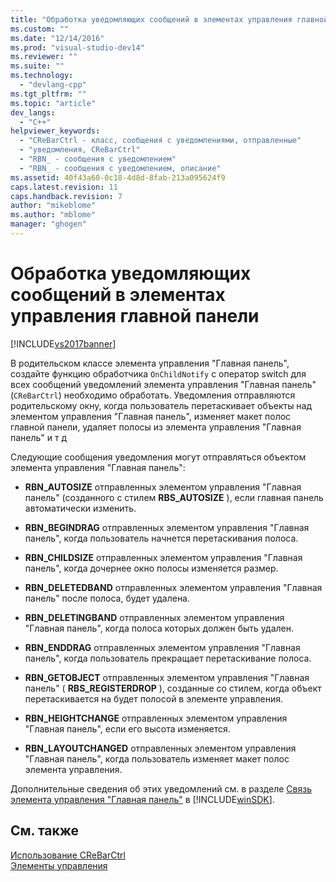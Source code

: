 ```yaml
---
title: "Обработка уведомляющих сообщений в элементах управления главной панели | Microsoft Docs"
ms.custom: ""
ms.date: "12/14/2016"
ms.prod: "visual-studio-dev14"
ms.reviewer: ""
ms.suite: ""
ms.technology: 
  - "devlang-cpp"
ms.tgt_pltfrm: ""
ms.topic: "article"
dev_langs: 
  - "C++"
helpviewer_keywords: 
  - "CReBarCtrl - класс, сообщения с уведомлениями, отправленные"
  - "уведомления, CReBarCtrl"
  - "RBN_ - сообщения с уведомлением"
  - "RBN_ - сообщения с уведомлением, описание"
ms.assetid: 40f43a60-0c18-4d8d-8fab-213a095624f9
caps.latest.revision: 11
caps.handback.revision: 7
author: "mikeblome"
ms.author: "mblome"
manager: "ghogen"
---
```

# Обработка уведомляющих сообщений в элементах управления главной панели
[!INCLUDE[vs2017banner](../assembler/inline/includes/vs2017banner.md)]

В родительском классе элемента управления "Главная панель", создайте функцию обработчика `OnChildNotify` с оператор switch для всех сообщений уведомлений элемента управления "Главная панель" \(`CReBarCtrl`\) необходимо обработать.  Уведомления отправляются родительскому окну, когда пользователь перетаскивает объекты над элементом управления "Главная панель", изменяет макет полос главной панели, удаляет полосы из элемента управления "Главная панель" и т д  
  
 Следующие сообщения уведомления могут отправляться объектом элемента управления "Главная панель":  
  
-   **RBN\_AUTOSIZE** отправленных элементом управления "Главная панель" \(созданного с стилем **RBS\_AUTOSIZE** \), если главная панель автоматически изменить.  
  
-   **RBN\_BEGINDRAG** отправленных элементом управления "Главная панель", когда пользователь начнется перетаскивания полоса.  
  
-   **RBN\_CHILDSIZE** отправленных элементом управления "Главная панель", когда дочернее окно полосы изменяется размер.  
  
-   **RBN\_DELETEDBAND** отправленных элементом управления "Главная панель" после полоса, будет удалена.  
  
-   **RBN\_DELETINGBAND** отправленных элементом управления "Главная панель", когда полоса которых должен быть удален.  
  
-   **RBN\_ENDDRAG** отправленных элементом управления "Главная панель", когда пользователь прекращает перетаскивание полоса.  
  
-   **RBN\_GETOBJECT** отправленных элементом управления "Главная панель" \( **RBS\_REGISTERDROP** \), созданные со стилем, когда объект перетаскивается на будет полосой в элементе управления.  
  
-   **RBN\_HEIGHTCHANGE** отправленных элементом управления "Главная панель", если его высота изменяется.  
  
-   **RBN\_LAYOUTCHANGED** отправленных элементом управления "Главная панель", когда пользователь изменяет макет полос элемента управления.  
  
 Дополнительные сведения об этих уведомлений см. в разделе [Связь элемента управления "Главная панель"](http://msdn.microsoft.com/library/windows/desktop/bb774375) в [!INCLUDE[winSDK](../atl/includes/winsdk_md.md)].  
  
## См. также  
 [Использование CReBarCtrl](../Topic/Using%20CReBarCtrl.md)   
 [Элементы управления](../mfc/controls-mfc.md)